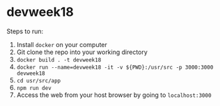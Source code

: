 # devweek18

Steps to run:
1. Install `docker` on your computer
2. Git clone the repo into your working directory
3. `docker build . -t devweek18`
4. `docker run --name=devweek18 -it -v ${PWD}:/usr/src -p 3000:3000 devweek18`
5. `cd usr/src/app`
6. `npm run dev`
7. Access the web from your host browser by going to `localhost:3000`
